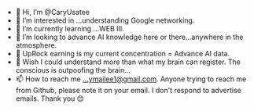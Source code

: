 - 👋 Hi, I’m @CaryUsatee
- 👀 I’m interested in ...understanding Google networking.
- 🌱 I’m currently learning ...WEB III.
- 💞️ I’m looking to advance AI knowledge here or there...anywhere in the atmosphere.
- 💫 UpRock earning is my current concentration = Advance AI data.
- 🧚 Wish I could understand more than what my brain can register. The conscious is outpoofing the brain...
- 📫 How to reach me ...ymailee1@gmail.com. Anyone trying to reach me from Github, please note it on your email. I don't respond to advertise emails. Thank you 😊
<!---
CaryUsatee/CaryUsatee is a ✨ special ✨ repository because its `README.md` (this file) appears on your GitHub profile.
You can click the Preview link to take a look at your changes.
--->
